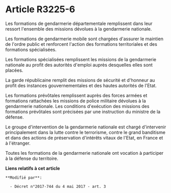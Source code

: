 # Article R3225-6

Les formations de gendarmerie départementale remplissent dans leur ressort l'ensemble des missions dévolues à la gendarmerie
nationale.

Les formations de gendarmerie mobile sont chargées d'assurer le maintien de l'ordre public et renforcent l'action des
formations territoriales et des formations spécialisées.

Les formations spécialisées remplissent les missions de la gendarmerie nationale au profit des autorités d'emploi auprès
desquelles elles sont placées.

La garde républicaine remplit des missions de sécurité et d'honneur au profit des instances gouvernementales et des hautes
autorités de l'Etat.

Les formations prévôtales remplissent auprès des forces armées et formations rattachées les missions de police militaire
dévolues à la gendarmerie nationale. Les conditions d'exécution des missions des formations prévôtales sont précisées par une
instruction du ministre de la défense.

Le groupe d'intervention de la gendarmerie nationale est chargé d'intervenir principalement dans la lutte contre le
terrorisme, contre le grand banditisme et dans des actions de préservation d'intérêts vitaux de l'Etat, en France et à
l'étranger.

Toutes les formations de la gendarmerie nationale ont vocation à participer à la défense du territoire.

**Liens relatifs à cet article**

	**Modifié par**:

	  - Décret n°2017-744 du 4 mai 2017 - art. 3
